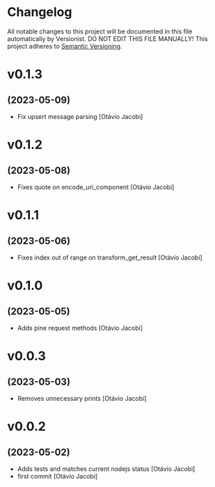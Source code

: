# Changelog

All notable changes to this project will be documented in this file
automatically by Versionist. DO NOT EDIT THIS FILE MANUALLY!
This project adheres to [Semantic Versioning](http://semver.org/).

# v0.1.3
## (2023-05-09)

* Fix upsert message parsing [Otávio Jacobi]

# v0.1.2
## (2023-05-08)

* Fixes quote on encode_uri_component [Otávio Jacobi]

# v0.1.1
## (2023-05-06)

* Fixes index out of range on transform_get_result [Otávio Jacobi]

# v0.1.0
## (2023-05-05)

* Adds pine request methods [Otávio Jacobi]

# v0.0.3
## (2023-05-03)

* Removes unnecessary prints [Otávio Jacobi]

# v0.0.2
## (2023-05-02)

* Adds tests and matches current nodejs status [Otávio Jacobi]
* first commit [Otávio Jacobi]

